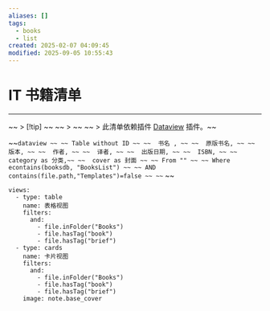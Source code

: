```yaml
---
aliases: []
tags:
  - books
  - list
created: 2025-02-07 04:09:45
modified: 2025-09-05 10:55:43
---
```


# IT 书籍清单

---

~~ > [!tip] ~~
~~ > ~~
~~ > 此清单依赖插件 [Dataview](../../NoteSoft/Obsidian/Obsidian_Plugins_Note.md#Dataview) 插件。~~

~~```dataview ~~
~~ Table without ID ~~
~~	书名 , ~~
~~	原版书名, ~~
~~	版本, ~~
~~	作者, ~~
~~	译者, ~~
~~	出版日期, ~~
~~	ISBN, ~~
~~	category as 分类,~~
~~	cover as 封面 ~~
~~ From "" ~~
~~ Where econtains(booksdb, "BooksList") ~~
~~ AND contains(file.path,"Templates")=false ~~
~~``` ~~

```base
views:
  - type: table
    name: 表格视图
    filters:
      and:
        - file.inFolder("Books")
        - file.hasTag("book")
        - file.hasTag("brief")
  - type: cards
    name: 卡片视图
    filters:
      and:
        - file.inFolder("Books")
        - file.hasTag("book")
        - file.hasTag("brief")
    image: note.base_cover

```

